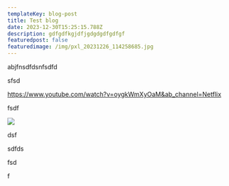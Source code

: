 ```yaml
---
templateKey: blog-post
title: Test blog
date: 2023-12-30T15:25:15.788Z
description: gdfgdfkgjdfjgdgdgdfgdfgf
featuredpost: false
featuredimage: /img/pxl_20231226_114258685.jpg
---
```

a﻿bjfnsdfdsnfsdfd

s﻿fsd

<https://www.youtube.com/watch?v=oygkWmXyOaM&ab_channel=Netflix>

f﻿sdf

![](/img/pxl_20231226_114258685.jpg)

d﻿sf

s﻿dfds

f﻿sd

f